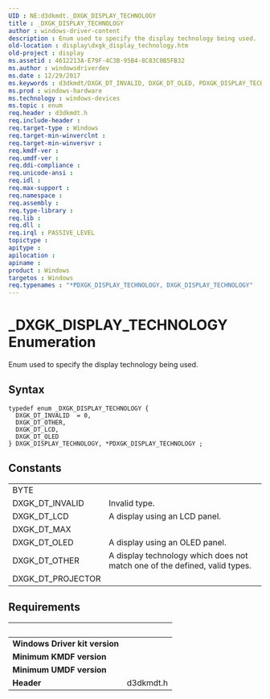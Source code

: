 ```yaml
---
UID : NE:d3dkmdt._DXGK_DISPLAY_TECHNOLOGY
title : _DXGK_DISPLAY_TECHNOLOGY
author : windows-driver-content
description : Enum used to specify the display technology being used.
old-location : display\dxgk_display_technology.htm
old-project : display
ms.assetid : 4612213A-E79F-4C3B-95B4-8C83C0B5FB32
ms.author : windowsdriverdev
ms.date : 12/29/2017
ms.keywords : d3dkmdt/DXGK_DT_INVALID, DXGK_DT_OLED, PDXGK_DISPLAY_TECHNOLOGY, DXGK_DISPLAY_TECHNOLOGY, d3dkmdt/PDXGK_DISPLAY_TECHNOLOGY, DXGK_DT_LCD, PDXGK_DISPLAY_TECHNOLOGY enumeration pointer [Display Devices], d3dkmdt/DXGK_DT_OTHER, d3dkmdt/DXGK_DT_LCD, DXGK_DISPLAY_TECHNOLOGY enumeration [Display Devices], DXGK_DT_OTHER, _DXGK_DISPLAY_TECHNOLOGY, *PDXGK_DISPLAY_TECHNOLOGY, d3dkmdt/DXGK_DISPLAY_TECHNOLOGY, DXGK_DT_INVALID, d3dkmdt/DXGK_DT_OLED, display.dxgk_display_technology
ms.prod : windows-hardware
ms.technology : windows-devices
ms.topic : enum
req.header : d3dkmdt.h
req.include-header : 
req.target-type : Windows
req.target-min-winverclnt : 
req.target-min-winversvr : 
req.kmdf-ver : 
req.umdf-ver : 
req.ddi-compliance : 
req.unicode-ansi : 
req.idl : 
req.max-support : 
req.namespace : 
req.assembly : 
req.type-library : 
req.lib : 
req.dll : 
req.irql : PASSIVE_LEVEL
topictype : 
apitype : 
apilocation : 
apiname : 
product : Windows
targetos : Windows
req.typenames : "*PDXGK_DISPLAY_TECHNOLOGY, DXGK_DISPLAY_TECHNOLOGY"
---
```


# _DXGK_DISPLAY_TECHNOLOGY Enumeration
Enum used to specify the display technology being used.

## Syntax
````
typedef enum _DXGK_DISPLAY_TECHNOLOGY { 
  DXGK_DT_INVALID  = 0,
  DXGK_DT_OTHER,
  DXGK_DT_LCD,
  DXGK_DT_OLED
} DXGK_DISPLAY_TECHNOLOGY, *PDXGK_DISPLAY_TECHNOLOGY ;
````

## Constants

<table>

<tr>
<td>BYTE</td>
<td></td>
</tr>

<tr>
<td>DXGK_DT_INVALID</td>
<td>Invalid type.</td>
</tr>

<tr>
<td>DXGK_DT_LCD</td>
<td>A display using an LCD panel.</td>
</tr>

<tr>
<td>DXGK_DT_MAX</td>
<td></td>
</tr>

<tr>
<td>DXGK_DT_OLED</td>
<td>A display using an OLED panel.</td>
</tr>

<tr>
<td>DXGK_DT_OTHER</td>
<td>A display technology which does not match one of the defined, valid types.</td>
</tr>

<tr>
<td>DXGK_DT_PROJECTOR</td>
<td></td>
</tr>
</table>


## Requirements
| &nbsp; | &nbsp; |
| ---- |:---- |
| **Windows Driver kit version** |  |
| **Minimum KMDF version** |  |
| **Minimum UMDF version** |  |
| **Header** | d3dkmdt.h |